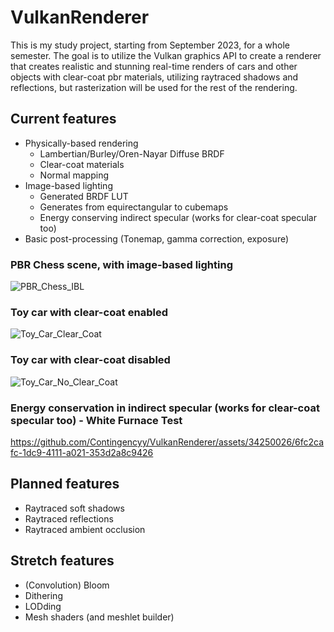 # VulkanRenderer

This is my study project, starting from September 2023, for a whole semester. The goal is to utilize the Vulkan graphics API to create a renderer that creates realistic and stunning real-time renders of cars and other objects with clear-coat pbr materials, utilizing raytraced shadows and reflections, but rasterization will be used for the rest of the rendering.

## Current features
- Physically-based rendering
  - Lambertian/Burley/Oren-Nayar Diffuse BRDF
  - Clear-coat materials
  - Normal mapping
- Image-based lighting
  - Generated BRDF LUT
  - Generates from equirectangular to cubemaps
  - Energy conserving indirect specular (works for clear-coat specular too)
- Basic post-processing (Tonemap, gamma correction, exposure)

### PBR Chess scene, with image-based lighting

![PBR_Chess_IBL](https://github.com/Contingencyy/VulkanRenderer/assets/34250026/e74f3845-098a-4d7c-9d36-b01cc0242c84)

### Toy car with clear-coat enabled

![Toy_Car_Clear_Coat](https://github.com/Contingencyy/VulkanRenderer/assets/34250026/6960c37d-0111-487a-ac05-f4bde05b1733)

### Toy car with clear-coat disabled

![Toy_Car_No_Clear_Coat](https://github.com/Contingencyy/VulkanRenderer/assets/34250026/2673da23-093d-4262-a59a-ca93fc59d18e)

### Energy conservation in indirect specular (works for clear-coat specular too) - White Furnace Test
https://github.com/Contingencyy/VulkanRenderer/assets/34250026/6fc2cafc-1dc9-4111-a021-353d2a8c9426

## Planned features
- Raytraced soft shadows
- Raytraced reflections
- Raytraced ambient occlusion

## Stretch features
- (Convolution) Bloom
- Dithering
- LODding
- Mesh shaders (and meshlet builder)
